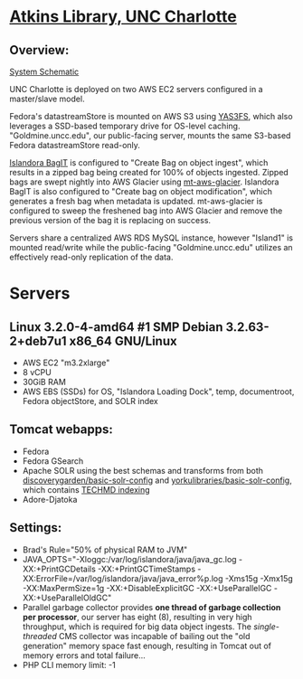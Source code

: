 # [Atkins Library, UNC Charlotte](http://goldmine.uncc.edu)

## Overview:

[System Schematic](UNC_Charlotte.pdf)

UNC Charlotte is deployed on two AWS EC2 servers configured in a master/slave model.

Fedora's datastreamStore is mounted on AWS S3 using [YAS3FS](https://github.com/danilop/yas3fs), which also leverages a SSD-based temporary drive for OS-level caching.  "Goldmine.uncc.edu", our public-facing server, mounts the same S3-based Fedora datastreamStore read-only.

[Islandora BagIT](https://github.com/Islandora/islandora_bagit) is configured to "Create Bag on object ingest", which results in a zipped bag being created for 100% of objects ingested.  Zipped bags are swept nightly into AWS Glacier using [mt-aws-glacier](https://github.com/vsespb/mt-aws-glacier).  Islandora BagIT is also configured to "Create bag on object modification", which generates a fresh bag when metadata is updated.  mt-aws-glacier is configured to sweep the freshened bag into AWS Glacier and remove the previous version of the bag it is replacing on success.

Servers share a centralized AWS RDS MySQL instance, however "Island1" is mounted read/write while the public-facing "Goldmine.uncc.edu" utilizes an effectively read-only replication of the data.

# Servers

## Linux 3.2.0-4-amd64 #1 SMP Debian 3.2.63-2+deb7u1 x86_64 GNU/Linux
* AWS EC2 "m3.2xlarge"
* 8 vCPU
* 30GiB RAM
* AWS EBS (SSDs) for OS, "Islandora Loading Dock", temp, documentroot, Fedora objectStore, and SOLR index


## Tomcat webapps:

* Fedora
* Fedora GSearch
* Apache SOLR using the best schemas and transforms from both [discoverygarden/basic-solr-config](https://github.com/discoverygarden/basic-solr-config) and [yorkulibraries/basic-solr-config](https://github.com/yorkulibraries/basic-solr-config), which contains [TECHMD indexing](https://github.com/yorkulibraries/basic-solr-config/blob/kappa/islandora_transforms/slurp_all_FITS_to_solr.xslt)
* Adore-Djatoka

## Settings:

* Brad's Rule="50% of physical RAM to JVM"
* JAVA_OPTS="-Xloggc:/var/log/islandora/java/java_gc.log -XX:+PrintGCDetails -XX:+PrintGCTimeStamps -XX:ErrorFile=/var/log/islandora/java/java_error%p.log -Xms15g -Xmx15g -XX:MaxPermSize=1g -XX:+DisableExplicitGC -XX:+UseParallelGC -XX:+UseParallelOldGC"
* Parallel garbage collector provides **one thread of garbage collection per processor**, our server has eight (8), resulting in very high throughput, which is required for big data object ingests.  The _single-threaded_ CMS collector was incapable of bailing out the "old generation" memory space fast enough, resulting in Tomcat out of memory errors and total failure... 
* PHP CLI memory limit: -1
